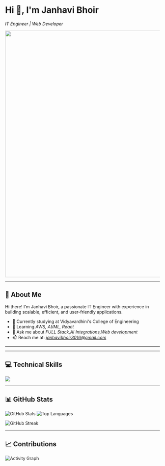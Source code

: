 # Hi 👋, I'm Janhavi Bhoir
*IT Engineer | Web Developer*

<img src="https://www.canva.com/design/DAGy-l-SM0o/nGREBRUPUXSF9-F1-4BKqw/edit?utm_content=DAGy-l-SM0o&utm_campaign=designshare&utm_medium=link2&utm_source=sharebutton"  width="800"/>

---

## 🚀 About Me
Hi there! I'm Janhavi Bhoir, a passionate IT Engineer with experience in building scalable, efficient, and user-friendly applications.

- 🔭 Currently studying at Vidyavardhini's College of Engineering 
- 🌱 Learning *AWS, AI/ML, React*  
- 💬 Ask me about *FULL Stack,AI Integrations,Web development*  
- 📫 Reach me at: *janhavibhoir3016@gmail.com*

---




---

## 💻 Technical Skills

<p align="left">
<img src="https://skillicons.dev/icons?i=js,ts,,nodejs,express,mongodb,mysql,flutter,html,css,,docker,git,github,firebase,django,redis,linux,aws,python,java,c,cpp&perline=12" />
</p>

---

## 📊 GitHub Stats

![GitHub Stats](https://github-readme-stats.vercel.app/api?username=YOURUSERNAME&show_icons=true&theme=radical)
![Top Languages](https://github-readme-stats.vercel.app/api/top-langs/?username=YOURUSERNAME&layout=compact&theme=radical)

![GitHub Streak](https://github-readme-streak-stats.herokuapp.com/?user=YOURUSERNAME&theme=radical)

---

## 📈 Contributions

![Activity Graph](https://github-readme-activity-graph.vercel.app/graph?username=YOURUSERNAME&theme=react-dark)
